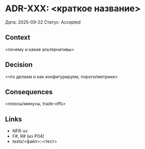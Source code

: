 # ADR-XXX: <краткое название>
Дата: 2025-09-22
Статус: Accepted

## Context
<почему и какие альтернативы>

## Decision
<что делаем и как конфигурируем, пороги/метрики>

## Consequences
<плюсы/минусы, trade-offs>

## Links
- NFR-xx
- F#, R# (из P04)
- tests/<файл>::<тест>
